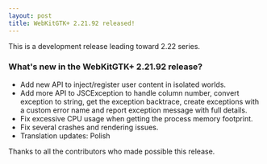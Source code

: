 ```yaml
---
layout: post
title: WebKitGTK+ 2.21.92 released!
---
```


This is a development release leading toward 2.22 series.

### What's new in the WebKitGTK+ 2.21.92 release?

 - Add new API to inject/register user content in isolated worlds.
 - Add more API to JSCException to handle column number, convert exception to string, get the exception backtrace,
   create exceptions with a custom error name and report exception message with full details.
 - Fix excessive CPU usage when getting the process memory footprint.
 - Fix several crashes and rendering issues.
 - Translation updates: Polish

Thanks to all the contributors who made possible this release.